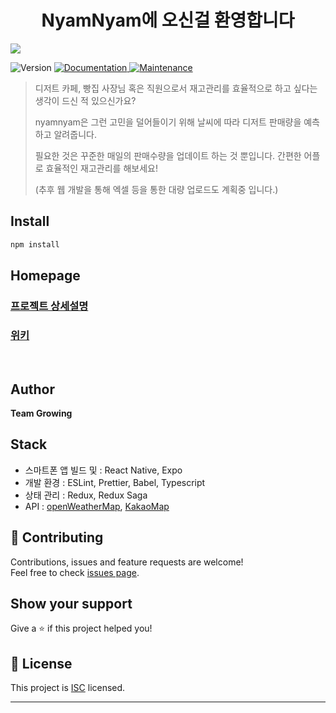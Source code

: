 <h1 align="center">NyamNyam에 오신걸 환영합니다</h1>

![](https://raw.githubusercontent.com/wiki/codestates/surf-server/img/surfer.jpg?token=ALXAR7FV2VLXPVP3R5XU4GK7QO5IO)

<p>
  <img alt="Version" src="https://img.shields.io/badge/version-1.0.0-blue.svg?cacheSeconds=2592000" />
  <a href="https://github.com/codestates/surf-server/wiki" target="_blank">
    <img alt="Documentation" src="https://img.shields.io/badge/documentation-yes-brightgreen.svg" />
  </a>
  <a href="https://github.com/doumKim/surf-server/graphs/commit-activity" target="_blank">
    <img alt="Maintenance" src="https://img.shields.io/badge/Maintained%3F-yes-green.svg" />
  </a>
</p>

> 디저트 카페, 빵집 사장님 혹은 직원으로서 재고관리를 효율적으로 하고 싶다는 생각이 드신 적 있으신가요?
>
> nyamnyam은 그런 고민을 덜어들이기 위해 날씨에 따라 디저트 판매량을 예측하고 알려줍니다.
>
> 필요한 것은 꾸준한 매일의 판매수량을 업데이트 하는 것 뿐입니다. 간편한 어플로 효율적인 재고관리를 해보세요!
>
> (추후 웹 개발을 통해 엑셀 등을 통한 대량 업로드도 계획중 입니다.)

## Install

```sh
npm install
```
## Homepage

### [프로젝트 상세설명](https://github.com/codestates/nyamnyam-server)
### [위키](https://github.com/codestates/nyamnyam-server/wiki)

<br>

## Author

**Team Growing**

## Stack

- 스마트폰 앱 빌드 및  : React Native, Expo
- 개발 환경 : ESLint, Prettier, Babel, Typescript
- 상태 관리 : Redux, Redux Saga
- API : [openWeatherMap](https://openweathermap.org/api), [KakaoMap](https://apis.map.kakao.com/)

## 🤝 Contributing

Contributions, issues and feature requests are welcome!<br />Feel free to check [issues page](https://github.com/codestates/surf-server/issues).

## Show your support

Give a ⭐️ if this project helped you!

## 📝 License

This project is [ISC](https://github.com/doumKim/surf-server/blob/master/LICENSE) licensed.

---
